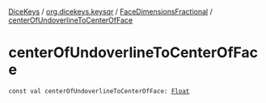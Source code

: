 [DiceKeys](../../index.md) / [org.dicekeys.keysqr](../index.md) / [FaceDimensionsFractional](index.md) / [centerOfUndoverlineToCenterOfFace](./center-of-undoverline-to-center-of-face.md)

# centerOfUndoverlineToCenterOfFace

`const val centerOfUndoverlineToCenterOfFace: `[`Float`](https://kotlinlang.org/api/latest/jvm/stdlib/kotlin/-float/index.html)